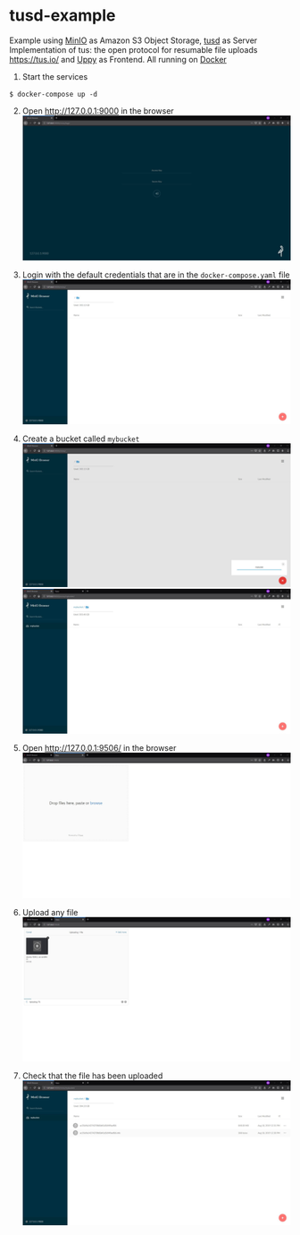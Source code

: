 # tusd-example
Example using [MinIO](https://min.io/) as Amazon S3 Object Storage, [tusd](https://github.com/tus/tusd) as Server Implementation of tus: the open protocol for resumable file uploads https://tus.io/ and [Uppy](https://uppy.io/) as Frontend. All running on [Docker](https://www.docker.com/)

1. Start the services
```
$ docker-compose up -d
```

2. Open http://127.0.0.1:9000 in the browser
![1.jpg](images/1.jpg)

3. Login with the default credentials that are in the ```docker-compose.yaml``` file
![2.jpg](images/2.jpg)

4. Create a bucket called ```mybucket```
![3.jpg](images/3.jpg)
![4.jpg](images/4.jpg)

5. Open http://127.0.0.1:9506/ in the browser
![5.jpg](images/5.jpg)

6. Upload any file
![6.jpg](images/6.jpg)

7. Check that the file has been uploaded
![7.jpg](images/7.jpg)